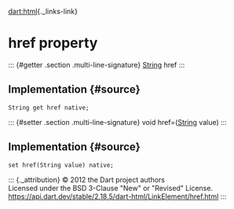 [dart:html](../../dart-html/dart-html-library){._links-link}

href property
=============

::: {#getter .section .multi-line-signature}
[String](../../dart-core/string-class) href
:::

Implementation {#source}
--------------

``` {.language-dart data-language="dart"}
String get href native;
```

::: {#setter .section .multi-line-signature}
void href=([String](../../dart-core/string-class) value)
:::

Implementation {#source}
--------------

``` {.language-dart data-language="dart"}
set href(String value) native;
```

::: {._attribution}
© 2012 the Dart project authors\
Licensed under the BSD 3-Clause \"New\" or \"Revised\" License.\
<https://api.dart.dev/stable/2.18.5/dart-html/LinkElement/href.html>
:::
